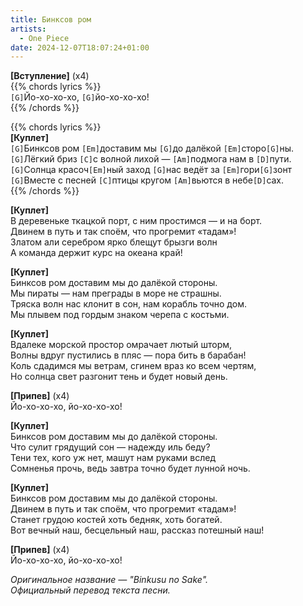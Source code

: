 ```yaml
---
title: Бинксов ром
artists: 
  - One Piece
date: 2024-12-07T18:07:24+01:00
---
```


**[Вступление]** (x4)  
{{% chords lyrics %}}  
`[G]`Йо-хо-хо-хо, `[G]`йо-хо-хо-хо!  
{{% /chords %}}

{{% chords lyrics %}}  
**[Куплет]**  
`[G]`Бинксов ром `[Em]`доставим мы `[G]`до далёкой `[Em]`сторо`[G]`ны.  
`[G]`Лёгкий бриз `[С]`с волной лихой — `[Am]`подмога нам в `[D]`пути.  
`[G]`Солнца красоч`[Em]`ный заход `[G]`нас ведёт за `[Em]`гори`[G]`зонт  
`[G]`Вместе с песней `[С]`птицы кругом `[Am]`вьются в небе`[D]`сах.  
{{% /chords %}}

**[Куплет]**  
В деревеньке ткацкой порт, с ним простимся — и на борт.  
Двинем в путь и так споём, что прогремит «тадам»!  
Златом али серебром ярко блещут брызги волн  
А команда держит курс на океана край!  

**[Куплет]**  
Бинксов ром доставим мы до далёкой стороны.  
Мы пираты — нам преграды в море не страшны.  
Тряска волн нас клонит в сон, нам корабль точно дом.  
Мы плывем под гордым знаком черепа с костьми.  

**[Куплет]**  
Вдалеке морской простор омрачает лютый шторм,  
Волны вдруг пустились в пляс — пора бить в барабан!  
Коль сдадимся мы ветрам, сгинем враз ко всем чертям,  
Но солнца свет разгонит тень и будет новый день.  

**[Припев]** (x4)  
Йо-хо-хо-хо, йо-хо-хо-хо!

**[Куплет]**  
Бинксов ром доставим мы до далёкой стороны.  
Что сулит грядущий сон — надежду иль беду?  
Тени тех, кого уж нет, машут нам руками вслед  
Сомненья прочь, ведь завтра точно будет лунной ночь.  

**[Куплет]**  
Бинксов ром доставим мы до далёкой стороны.  
Двинем в путь и так споём, что прогремит «тадам»!  
Станет грудою костей хоть бедняк, хоть богатей.  
Вот вечный наш, бесцельный наш, рассказ потешный наш!  

**[Припев]** (x4)  
Йо-хо-хо-хо, йо-хо-хо-хо!

_Оригинальное название — "Binkusu no Sake"._  
_Официальный перевод текста песни._
